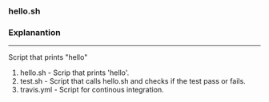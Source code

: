 ### hello.sh

### Explanantion
----------------------------
Script that prints "hello"

1. hello.sh - Scrip that prints 'hello'.
2. test.sh - Script that calls hello.sh and checks if the test pass or fails. 
3. travis.yml - Script for continous integration. 
